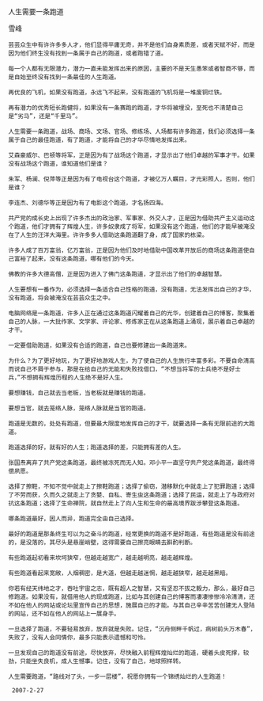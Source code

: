人生需要一条跑道

雪峰


    芸芸众生中有许许多多人才，他们显得平庸无奇，并不是他们自身素质差，或者天赋不好，而是因为他们终生没有找到一条属于自己的跑道，或者跑错了道。

    每一个人都有无限潜力，潜力一直未能发挥出来的原因，主要的不是天生愚笨或者智商不够，而是自始至终没有找到一条最佳的人生跑道。

    再优良的飞机，如果没有跑道，永远飞不起来，没有跑道的飞机将是一堆废铜烂铁。

    再有潜力的优秀短长跑健将，如果没有一条赛跑的跑道，才华将被埋没，至死也不清楚自己是“劣马”，还是“千里马”。

    人生需要一条跑道，战场、商场、文场、官场、修练场、人场都有许多跑道，我们必须选择一条属于自己的最佳跑道，有了跑道，才能将自己的才华尽情地发挥出来。

    艾森豪威尔、巴顿等将军，正是因为有了战场这个跑道，才显示出了他们卓越的军事才干。如果没有战场这个跑道，谁知道他们是谁？

    朱军、杨澜、倪萍等正是因为有了电视台这个跑道，才被亿万人瞩目，才光彩照人，否则，他们是谁？

    李连杰、刘德华等正是因为有了电影这个跑道，才名扬四海。

    共产党的成长史上出现了许多杰出的政治家、军事家、外交人才，正是因为借助共产主义运动这个跑道，他们才拥有了辉煌人生，许多奴隶成了将军，如果没有这个跑道，他们的才能早被淹没在了人生的汪洋大海里。许许多多人借助这条跑道翻了身，成了国家的栋梁。

    许多人成了百万富翁，亿万富翁，正是因为他们及时地借助中国改革开放后的商场这条跑道使自己富裕了起来，没有这条跑道，哪有他们的今天。

    佛教的许多大德高僧，正是因为进入了佛门这条跑道，才显示出了他们的卓越智慧。

    人生要想有一番作为，必须选择一条适合自己性格的跑道，没有跑道，无法发挥出自己的才华，没有跑道，将会被淹没在芸芸众生之中。

    电脑网络是一条跑道，许多人正在通过这条跑道闪耀着自己的光华，创建着自己的博客，聚集着自己的人脉，一大批作家、文学家、评论家、修炼家正在从这条跑道上涌现，展示着自己卓越的才干。

    一定要借助跑道，如果没有合适的跑道，自己也要修建出一条跑道来。

    为什么？为了更好地玩，为了更好地游戏人生，为了使自己的人生旅行丰富多彩。不要自命清高而说自己不屑于参与，那是在给自己的无能和失败找借口，“不想当将军的士兵绝不是好士兵，”不想拥有辉煌历程的人生绝不是好人生。

    要想赚钱，自己就去当老板，当老板就是赚钱的跑道。

    要想当官，就去笼络人脉，笼络人脉就是当官的跑道。

    跑道是无数的，处处有跑道，但要最大限度地发挥自己的才干，就要选择一条有无限前途的大跑道。

    跑道选择的好，就有好的人生；跑道选择的差，只能拥有差的人生。

    张国焘离弃了共产党这条跑道，最终被冻死而无人知。邓小平一直坚守共产党这条跑道，最终得偿夙愿。

    选择了擦鞋，不知不觉中就走上了擦鞋跑道；选择了偷窃，潜移默化中就走上了犯罪跑道；选择了不劳而获，久而久之就走上了贪婪、自私、寄生虫这条跑道；选择了民运，就走上了与政府对抗这条跑道；选择了生命禅院，就自然走上了向人生和生命的最高境界跋涉攀登这条跑道。

    哪条跑道最好，因人而异，跑道完全由自己选择。

    最好的跑道是那条终生可以为之奋斗的跑道，经常更换的跑道不是好跑道，有些跑道是没有前途的，是没落的，其尽头是悬崖峭壁，这得需要自己擦亮眼睛去斟酌判断。

    有些跑道起初看来坎坷狭窄，但越走越宽广，越走越明亮，越走越辉煌。

    有些跑道看起来宽敞，人烟稠密，是大道，但越走越迷惘，越走越狭窄，越走越黑暗。

    你若有经天纬地之才，吞吐宇宙之志，既有超人之智慧，又有坚忍不拔之毅力，那么，最好自己修跑道。如果没有，就借用他人的现成跑道，比如与其创建自己的博客而凄凄惨惨冷冷清清，还不如在他人的网站或论坛里宣传自己的思想，施展自己的才能。与其自己辛辛苦苦创建无人登陆的网站，还不如在他人的网站上一展身手。

    一旦选择了跑道，不要轻易放弃，放弃就是失败。记住，“沉舟侧畔千帆过，病树前头万木春”，失败了，没有人会同情你，最多只能表示遗憾和可怜。

    一旦发现自己的跑道没有前途，尽快放弃，尽快融入前程辉煌灿烂的跑道，硬着头皮死撑，较劲，只能坐失良机，成人生憾事。记住，没有了自己，地球照样转。

    人生需要跑道，“路线对了头，一步一层楼”，祝愿你拥有一个锦绣灿烂的人生跑道！

     2007-2-27



